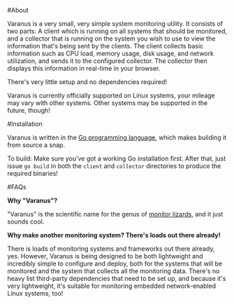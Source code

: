 #About

Varanus is a very small, very simple system monitoring utility.
It consists of two parts: A client which is running on all systems that should be monitored, and a collector that is running on the system you wish to use to view the information that's being sent by the clients.
The client collects basic information such as CPU load, memory usage, disk usage, and network utilization, and sends it to the configured collector. The collector then displays this information in real-time in your browser.

There's very little setup and no dependencies required!

Varanus is currently officially supported on Linux systems, your mileage may vary with other systems. Other systems may be supported in the future, though!

#Installation

Varanus is written in the [Go programming language](https://golang.org), which makes building it from source a snap.

To build: Make sure you've got a working Go installation first. After that, just issue `go build` in both the `client` and `collector` directories to produce the required binaries!

#FAQs

**Why "Varanus"?**

"Varanus" is the scientific name for the genus of [monitor lizards](http://en.wikipedia.org/wiki/Varanus), and it just sounds cool.

**Why make another monitoring system? There's loads out there already!**

There is loads of monitoring systems and frameworks out there already, yes. However, Varanus is being designed to be both lightweight and incredibly simple to configure and deploy, both for the systems that will be monitored and the system that collects all the monitoring data. There's no heavy list third-party dependencies that need to be set up, and because it's very lightweight, it's suitable for monitoring embedded network-enabled Linux systems, too!